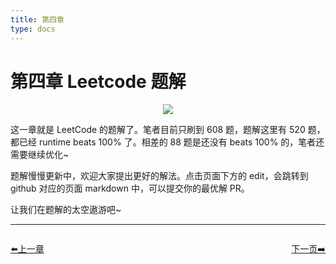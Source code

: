 ```yaml
---
title: 第四章
type: docs
---
```


# 第四章 Leetcode 题解

<p align='center'>
<img src='https://img.halfrost.com/Leetcode/GOPHERCON_.png'>
</p>


这一章就是 LeetCode 的题解了。笔者目前只刷到 608 题，题解这里有 520 题，都已经 runtime beats 100% 了。相差的 88 题是还没有 beats 100% 的，笔者还需要继续优化~

题解慢慢更新中，欢迎大家提出更好的解法。点击页面下方的 edit，会跳转到 github 对应的页面 markdown 中，可以提交你的最优解 PR。

让我们在题解的太空遨游吧~


----------------------------------------------
<div style="display: flex;justify-content: space-between;align-items: center;">
<p><a href="https://books.halfrost.com/leetcode/ChapterThree/UnionFind/">⬅️上一章</a></p>
<p><a href="https://books.halfrost.com/leetcode/ChapterFour/0001.Two-Sum/">下一页➡️</a></p>
</div>


